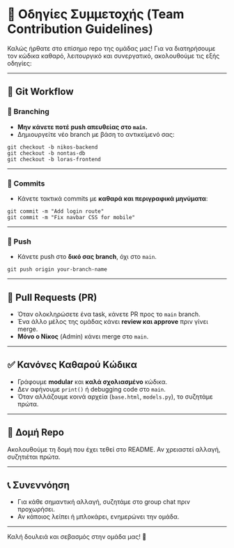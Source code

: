# 🤝 Οδηγίες Συμμετοχής (Team Contribution Guidelines)

Καλώς ήρθατε στο επίσημο repo της ομάδας μας! Για να διατηρήσουμε τον κώδικα καθαρό, λειτουργικό και συνεργατικό, ακολουθούμε τις εξής οδηγίες:

---

## 🔄 Git Workflow

### 🔹 Branching

- **Μην κάνετε ποτέ push απευθείας στο `main`.**
- Δημιουργείτε νέο branch με βάση το αντικείμενό σας:

```
git checkout -b nikos-backend
git checkout -b nontas-db
git checkout -b loras-frontend
```

---

### 🔹 Commits

- Κάνετε τακτικά commits με **καθαρά και περιγραφικά μηνύματα**:

```
git commit -m "Add login route"
git commit -m "Fix navbar CSS for mobile"
```

---

### 🔹 Push

- Κάνετε push στο **δικό σας branch**, όχι στο `main`.

```
git push origin your-branch-name
```

---

## 🚀 Pull Requests (PR)

- Όταν ολοκληρώσετε ένα task, κάνετε PR προς το `main` branch.
- Ένα άλλο μέλος της ομάδας κάνει **review και approve** πριν γίνει merge.
- **Μόνο ο Νίκος** (Admin) κάνει merge στο `main`.

---

## ✅ Κανόνες Καθαρού Κώδικα

- Γράφουμε **modular** και **καλά σχολιασμένο** κώδικα.
- Δεν αφήνουμε `print()` ή debugging code στο `main`.
- Όταν αλλάζουμε κοινά αρχεία (`base.html`, `models.py`), το συζητάμε πρώτα.

---

## 📂 Δομή Repo

Ακολουθούμε τη δομή που έχει τεθεί στο README. Αν χρειαστεί αλλαγή, συζητιέται πρώτα.

---

## 📞 Συνεννόηση

- Για κάθε σημαντική αλλαγή, συζητάμε στο group chat πριν προχωρήσει.
- Αν κάποιος λείπει ή μπλοκάρει, ενημερώνει την ομάδα.

---

Καλή δουλειά και σεβασμός στην ομάδα μας! 💪
